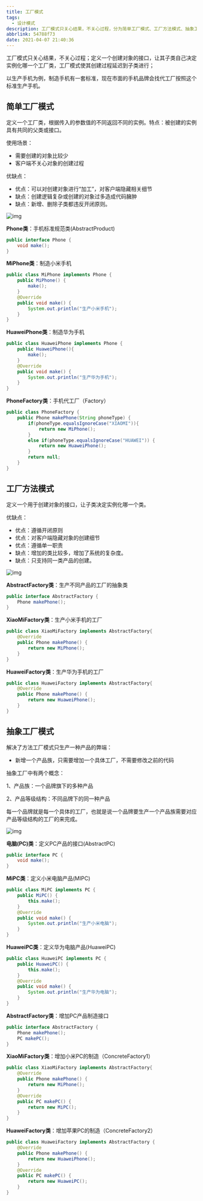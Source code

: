 ```yaml
---
title: 工厂模式
tags:
  - 设计模式
description: 工厂模式只关心结果，不关心过程，分为简单工厂模式、工厂方法模式、抽象工厂模式。
abbrlink: 54788f73
date: 2021-04-07 21:40:36
---
```


工厂模式只关心结果，不关心过程；定义一个创建对象的接口，让其子类自己决定实例化哪一个工厂类，工厂模式使其创建过程延迟到子类进行；

以生产手机为例，制造手机有一套标准，现在市面的手机品牌会找代工厂按照这个标准生产手机。

## 简单工厂模式

定义一个工厂类，根据传入的参数值的不同返回不同的实例。特点：被创建的实例具有共同的父类或接口。

使用场景：

- 需要创建的对象比较少
- 客户端不关心对象的创建过程

优缺点：

- 优点：可以对创建对象进行“加工”，对客户端隐藏相关细节
- 缺点：创建逻辑复杂或创建的对象过多造成代码臃肿
- 缺点：新增、删除子类都违反开闭原则。

![img](DESIGN-Factory/工厂模式-简单工厂结构.png)

**Phone类**：手机标准规范类(AbstractProduct)

```java
public interface Phone {
    void make();
}
```

**MiPhone类**：制造小米手机

```java
public class MiPhone implements Phone {
    public MiPhone() {
        make();
    }
    @Override
    public void make() {
        System.out.println("生产小米手机");
    }
}
```

**HuaweiPhone类**：制造华为手机

```java
public class HuaweiPhone implements Phone {
	public HuaweiPhone(){
		make();
	}
	@Override
    public void make() {
        System.out.println("生产华为手机");
    }
}
```

**PhoneFactory类**：手机代工厂（Factory）

```java
public class PhoneFactory {
    public Phone makePhone(String phoneType) {
        if(phoneType.equalsIgnoreCase("XIAOMI")){
            return new MiPhone();
        }
        else if(phoneType.equalsIgnoreCase("HUAWEI")) {
            return new HuaweiPhone();
        }
        return null;
    }
}
```

## 工厂方法模式

定义一个用于创建对象的接口，让子类决定实例化哪一个类。

优缺点：

- 优点：遵循开闭原则
- 优点：对客户端隐藏对象的创建细节
- 优点：遵循单一职责
- 缺点：增加的类比较多，增加了系统的复杂度。
- 缺点：只支持同一类产品的创建。

![img](DESIGN-Factory/工厂模式-方法工厂结构.png)

**AbstractFactory类**：生产不同产品的工厂的抽象类

```java
public interface AbstractFactory {
    Phone makePhone();
}
```

**XiaoMiFactory类**：生产小米手机的工厂

```java
public class XiaoMiFactory implements AbstractFactory{
    @Override
    public Phone makePhone() {
        return new MiPhone();
    }
}
```

**HuaweiFactory类**：生产华为手机的工厂

```java
public class HuaweiFactory implements AbstractFactory{
    @Override
    public Phone makePhone() {
        return new HuaweiPhone();
    }
}
```

## 抽象工厂模式

解决了方法工厂模式只生产一种产品的弊端：

- 新增一个产品族，只需要增加一个具体工厂，不需要修改之前的代码

抽象工厂中有两个概念：

1、产品族：一个品牌旗下的多种产品

2、产品等级结构：不同品牌下的同一种产品

每一个品牌就是每一个具体的工厂，也就是说一个品牌要生产一个产品族需要对应产品等级结构的工厂的来完成。

![img](DESIGN-Factory/工厂模式-抽象工厂结构.png)

**电脑(PC)类**：定义PC产品的接口(AbstractPC)

```java
public interface PC {
    void make();
}
```

**MiPC类**：定义小米电脑产品(MIPC)

```java
public class MiPC implements PC {
    public MiPC() {
        this.make();
    }
    @Override
    public void make() {
        System.out.println("生产小米电脑");
    }
}
```

**HuaweiPC类**：定义华为电脑产品(HuaweiPC)

```java
public class HuaweiPC implements PC {
    public HuaweiPC() {
        this.make();
    }
    @Override
    public void make() {
        System.out.println("生产华为电脑");
    }
}
```

**AbstractFactory类**：增加PC产品制造接口

```java
public interface AbstractFactory {
    Phone makePhone();
    PC makePC();
}
```

**XiaoMiFactory类**：增加小米PC的制造（ConcreteFactory1）

```java
public class XiaoMiFactory implements AbstractFactory{
    @Override
    public Phone makePhone() {
        return new MiPhone();
    }
    @Override
    public PC makePC() {
        return new MiPC();
    }
}
```

**HuaweiFactory类**：增加苹果PC的制造（ConcreteFactory2）

```java
public class HuaweiFactory implements AbstractFactory {
    @Override
    public Phone makePhone() {
        return new HuaweiPhone();
    }
    @Override
    public PC makePC() {
        return new HuaweiPC();
    }
}
```
